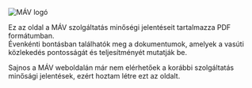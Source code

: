 ![MÁV logó](https://upload.wikimedia.org/wikipedia/commons/6/6e/M%C3%81Vlogo2025.png)


Ez az oldal a MÁV szolgáltatás minőségi jelentéseit tartalmazza PDF formátumban.  
Évenkénti bontásban találhatók meg a dokumentumok, amelyek a vasúti közlekedés pontosságát és teljesítményét mutatják be.








Sajnos a MÁV weboldalán már nem elérhetőek a korábbi szolgáltatás minősági jelentések, ezért hoztam létre ezt az oldalt.
